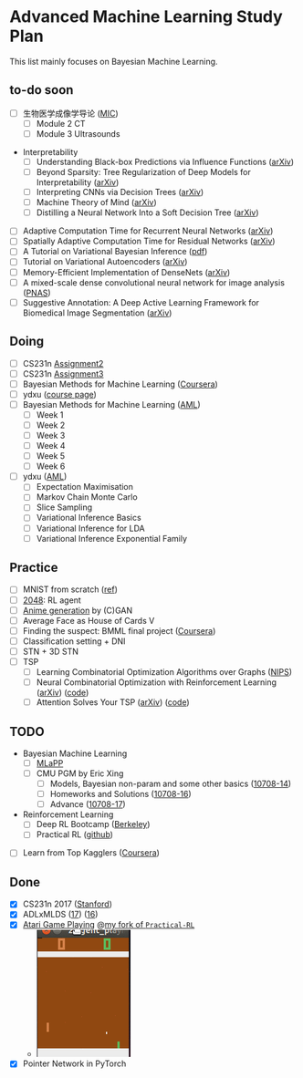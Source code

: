 # Advanced Machine Learning Study Plan
This list mainly focuses on Bayesian Machine Learning.

## to-do soon
* [ ] 生物医学成像学导论 ([MIC](topics/mic.md))
    * [ ] Module 2 CT
    * [ ] Module 3 Ultrasounds
* Interpretability
  * [ ] Understanding Black-box Predictions via Influence Functions ([arXiv](https://arxiv.org/abs/1703.04730))
  * [ ] Beyond Sparsity: Tree Regularization of Deep Models for Interpretability ([arXiv](https://arxiv.org/abs/1711.06178))
  * [ ] Interpreting CNNs via Decision Trees ([arXiv](https://arxiv.org/abs/1802.00121))
  * [ ] Machine Theory of Mind ([arXiv](https://arxiv.org/abs/1802.07740))
  * [ ] Distilling a Neural Network Into a Soft Decision Tree ([arXiv](https://arxiv.org/abs/1711.09784))
* [ ] Adaptive Computation Time for Recurrent Neural Networks ([arXiv](https://arxiv.org/abs/1603.08983))
* [ ] Spatially Adaptive Computation Time for Residual Networks ([arXiv](https://arxiv.org/abs/1612.02297))
* [ ] A Tutorial on Variational Bayesian Inference ([pdf](http://www.orchid.ac.uk/eprints/40/1/fox_vbtut.pdf))
* [ ] Tutorial on Variational Autoencoders ([arXiv](https://arxiv.org/abs/1606.05908))
* [ ] Memory-Efficient Implementation of DenseNets ([arXiv](https://arxiv.org/abs/1707.06990))
* [ ] A mixed-scale dense convolutional neural network for image analysis ([PNAS](http://www.pnas.org/content/115/2/254))
* [ ] Suggestive Annotation: A Deep Active Learning Framework for Biomedical Image Segmentation ([arXiv](https://arxiv.org/abs/1706.04737))
  
## Doing
* [ ] CS231n [Assignment2](http://cs231n.github.io/assignments2017/assignment2/)
* [ ] CS231n [Assignment3](http://cs231n.github.io/assignments2017/assignment3/)
* [ ] Bayesian Methods for Machine Learning ([Coursera](https://www.coursera.org/learn/bayesian-methods-in-machine-learning/home/welcome))
* [ ] ydxu ([course page](http://www-staff.it.uts.edu.au/~ydxu/statistics.htm))
* [ ] Bayesian Methods for Machine Learning ([AML](topics/advanced_ml.md))
  * [ ] Week 1
  * [ ] Week 2
  * [ ] Week 3
  * [ ] Week 4
  * [ ] Week 5
  * [ ] Week 6 
* [ ] ydxu ([AML](topics/advanced_ml.md))
  * [ ] Expectation Maximisation
  * [ ] Markov Chain Monte Carlo 
  * [ ] Slice Sampling
  * [ ] Variational Inference Basics
  * [ ] Variational Inference for LDA
  * [ ] Variational Inference Exponential Family

## Practice
* [ ] MNIST from scratch ([ref](https://github.com/eriklindernoren/ML-From-Scratch/tree/master/mlfromscratch/deep_learning))
* [ ] [2048](https://github.com/duducheng/2048): RL agent
* [ ] [Anime generation](https://www.csie.ntu.edu.tw/~yvchen/f106-adl/A4) by (C)GAN
* [ ] Average Face as House of Cards V
* [ ] Finding the suspect: BMML final project ([Coursera](https://www.coursera.org/learn/bayesian-methods-in-machine-learning/home/welcome))
* [ ] Classification setting + DNI
* [ ] STN + 3D STN
* [ ] TSP 
    * [ ] Learning Combinatorial Optimization Algorithms over Graphs ([NIPS](https://papers.nips.cc/paper/7214-learning-combinatorial-optimization-algorithms-over-graphs.pdf))
    * [ ] Neural Combinatorial Optimization with Reinforcement Learning ([arXiv](https://arxiv.org/abs/1611.09940)) ([code](https://github.com/pemami4911/neural-combinatorial-rl-pytorch))
    * [ ] Attention Solves Your TSP ([arXiv](https://arxiv.org/abs/1803.08475)) ([code](https://github.com/wouterkool/attention-tsp))

## TODO
* Bayesian Machine Learning
    * [ ] [MLaPP](https://www.cs.ubc.ca/~murphyk/MLbook/)
    * [ ] CMU PGM by Eric Xing
        * [ ] Models, Bayesian non-param and some other basics ([10708-14](http://www.cs.cmu.edu/~epxing/Class/10708-14/lecture.html))
        * [ ] Homeworks and Solutions ([10708-16](http://www.cs.cmu.edu/~epxing/Class/10708-16/homework.html)) 
        * [ ] Advance ([10708-17](http://www.cs.cmu.edu/~epxing/Class/10708-17/lecture.html)) 
* Reinforcement Learning
    * [ ] Deep RL Bootcamp ([Berkeley](https://sites.google.com/view/deep-rl-bootcamp/home))
    * [ ] Practical RL ([github](https://github.com/duducheng/Practical_RL))
* [ ] Learn from Top Kagglers ([Coursera](https://www.coursera.org/learn/competitive-data-science/home/welcome))

## Done
* [x] CS231n 2017 ([Stanford](http://cs231n.stanford.edu/syllabus.html))
* [x] ADLxMLDS ([17](https://www.csie.ntu.edu.tw/~yvchen/f106-adl/syllabus)) ([16](http://speech.ee.ntu.edu.tw/~tlkagk/courses_MLDS17.html))
* [x] [Atari Game Playing](https://www.csie.ntu.edu.tw/~yvchen/f106-adl/A3) @[my fork of `Practical-RL`](https://github.com/duducheng/Practical_RL/tree/master/workspace) 
    * ![Pong](../weekly/Pong.gif)
* [x] Pointer Network in PyTorch
